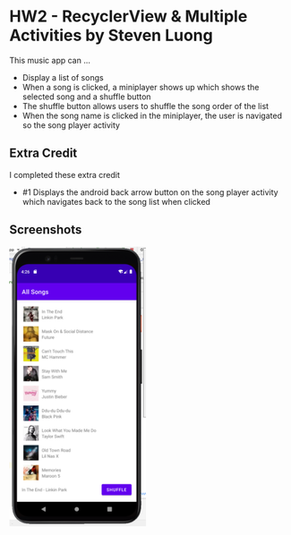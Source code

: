 # HW2 - RecyclerView & Multiple Activities by Steven Luong
This music app can ...
- Display a list of songs
- When a song is clicked, a miniplayer shows up which shows the selected song and a shuffle button
- The shuffle button allows users to shuffle the song order of the list
- When the song name is clicked in the miniplayer, the user is navigated so the song player activity

## Extra Credit
I completed these extra credit
- #1 Displays the android back arrow button on the song player activity which navigates back to the song list when clicked

## Screenshots
<img src="./imgs/hw2.png" alt="Screen of song list when song is selected" height="500"/>
